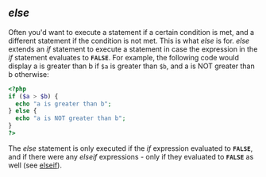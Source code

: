 *else*
------

Often you'd want to execute a statement if a certain condition is met,
and a different statement if the condition is not met. This is what
*else* is for. *else* extends an *if* statement to execute a statement
in case the expression in the *if* statement evaluates to **`FALSE`**.
For example, the following code would display <span
class="computeroutput">a is greater than b</span> if `$a` is greater
than `$b`, and <span class="computeroutput">a is NOT greater than
b</span> otherwise:

``` php
<?php
if ($a > $b) {
  echo "a is greater than b";
} else {
  echo "a is NOT greater than b";
}
?>
```

The *else* statement is only executed if the *if* expression evaluated
to **`FALSE`**, and if there were any *elseif* expressions - only if
they evaluated to **`FALSE`** as well (see
<a href="/control-structures/elseif.html" class="link">elseif</a>).
